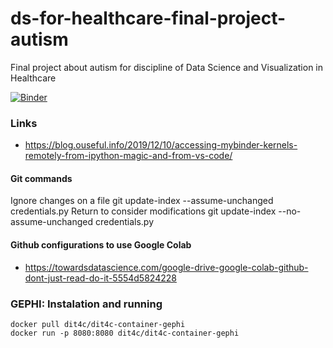 # ds-for-healthcare-final-project-autism
Final project about autism for discipline of Data Science and Visualization in Healthcare

[![Binder](https://mybinder.org/badge_logo.svg)](https://mybinder.org/v2/gh/seoruosa/ds-for-healthcare-final-project-autism/master)

### Links
* https://blog.ouseful.info/2019/12/10/accessing-mybinder-kernels-remotely-from-ipython-magic-and-from-vs-code/

#### Git commands
Ignore changes on a file
    git update-index --assume-unchanged credentials.py
Return to consider modifications
    git update-index --no-assume-unchanged credentials.py

#### Github configurations to use Google Colab
* https://towardsdatascience.com/google-drive-google-colab-github-dont-just-read-do-it-5554d5824228


### GEPHI: Instalation and running
    docker pull dit4c/dit4c-container-gephi
    docker run -p 8080:8080 dit4c/dit4c-container-gephi
